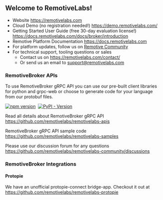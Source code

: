 ## Welcome to RemotiveLabs!

* Website https://remotivelabs.com
* Cloud Demo (no registration needed!) https://demo.remotivelabs.com/
* Getting Started User Guide (free 30-day evaluation license!) https://docs.remotivelabs.com/docs/broker/introduction
* Remotive Platform Documentation https://docs.remotivelabs.com
* For platform updates, follow us on [Remotive Community](https://github.com/remotivelabs/remotivelabs-community/discussions/categories/product-updates)
* For technical support, tooling questions or sales
  - Contact us on https://remotivelabs.com/contact/
  - Or send us an email to support@remotivelabs.com

### RemotiveBroker APIs

To use RemotiveBroker gRPC API you can use our
pre-built client libraries for python and grpc-web or choose to generate code
for your language from our protobuf files.

[![npm version](https://img.shields.io/npm/v/remotivelabs-grpc-web-stubs.svg)](https://www.npmjs.com/package/remotivelabs-grpc-web-stubs)&nbsp;
[![PyPI - Version](https://img.shields.io/pypi/v/remotivelabs-broker.svg)](https://pypi.org/project/remotivelabs-broker)

Read all details about RemotiveBroker gRPC API <br>
https://github.com/remotivelabs/remotivelabs-apis

RemotiveBroker gRPC API sample code <br>
https://github.com/remotivelabs/remotivelabs-samples

Please use our discussion forum for any questions <br>
https://github.com/remotivelabs/remotivelabs-community/discussions

### RemotiveBroker Integrations

#### Protopie

We have an unofficial protopie-connect bridge-app.
Checkout it out at https://github.com/remotivelabs/remotivelabs-protopie

